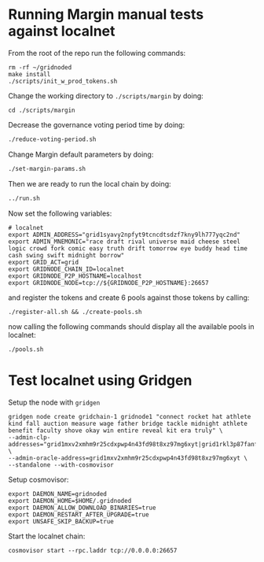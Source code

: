 # Running Margin manual tests against localnet

From the root of the repo run the following commands:

```
rm -rf ~/gridnoded
make install
./scripts/init_w_prod_tokens.sh
```

Change the working directory to `./scripts/margin` by doing:

```
cd ./scripts/margin
```

Decrease the governance voting period time by doing:

```bash
./reduce-voting-period.sh
```

Change Margin default parameters by doing:

```bash
./set-margin-params.sh
```

Then we are ready to run the local chain by doing:

```bash
../run.sh
```

Now set the following variables:

```
# localnet
export ADMIN_ADDRESS="grid1syavy2npfyt9tcncdtsdzf7kny9lh777yqc2nd"
export ADMIN_MNEMONIC="race draft rival universe maid cheese steel logic crowd fork comic easy truth drift tomorrow eye buddy head time cash swing swift midnight borrow"
export GRID_ACT=grid
export GRIDNODE_CHAIN_ID=localnet
export GRIDNODE_P2P_HOSTNAME=localhost
export GRIDNODE_NODE=tcp://${GRIDNODE_P2P_HOSTNAME}:26657
```

and register the tokens and create 6 pools against those tokens by calling:

```
./register-all.sh && ./create-pools.sh
```

now calling the following commands should display all the available pools in localnet:

```
./pools.sh
```

# Test localnet using Gridgen

Setup the node with `gridgen`

```
gridgen node create gridchain-1 gridnode1 "connect rocket hat athlete kind fall auction measure wage father bridge tackle midnight athlete benefit faculty shove okay win entire reveal kit era truly" \
--admin-clp-addresses="grid1mxv2xmhm9r25cdxpwp4n43fd98t8xz97mg6xyt|grid1rkl3p87fanf8srn44lp9xrxx8smtux4mfjhwf2" \
--admin-oracle-address=grid1mxv2xmhm9r25cdxpwp4n43fd98t8xz97mg6xyt \
--standalone --with-cosmovisor
```

Setup cosmovisor:

```
export DAEMON_NAME=gridnoded
export DAEMON_HOME=$HOME/.gridnoded
export DAEMON_ALLOW_DOWNLOAD_BINARIES=true
export DAEMON_RESTART_AFTER_UPGRADE=true
export UNSAFE_SKIP_BACKUP=true
```

Start the localnet chain:

```
cosmovisor start --rpc.laddr tcp://0.0.0.0:26657
```
